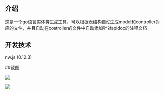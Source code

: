 ## 介绍
这是一个go语言实体类生成工具，可以根据表结构自动生成model和controller对应的文件，并且自动在controller的文件中自动添加针对apidoc的注释文档

## 开发技术
nw.js (0.12.3)

##截图

![](http://www.zuoyan.space/mdimg/entity1.jpg)


![](http://www.zuoyan.space/mdimg/entity2.jpg)